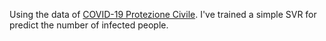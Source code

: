 Using the data of <a href="https://github.com/pcm-dpc/COVID-19">COVID-19 Protezione Civile</a>. I've trained a simple SVR for predict the number of infected people.
